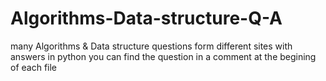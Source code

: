 # Algorithms-Data-structure-Q-A

many Algorithms & Data structure questions form different sites with answers in python
you can find the question in a comment at the begining of each file
